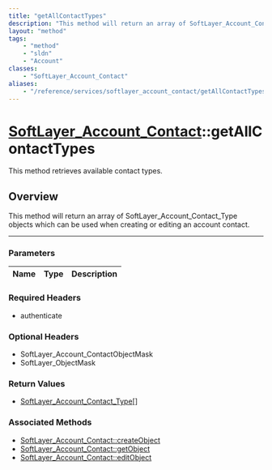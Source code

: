 ```yaml
---
title: "getAllContactTypes"
description: "This method will return an array of SoftLayer_Account_Contact_Type objects which can be used when creating or editing an... "
layout: "method"
tags:
    - "method"
    - "sldn"
    - "Account"
classes:
    - "SoftLayer_Account_Contact"
aliases:
    - "/reference/services/softlayer_account_contact/getAllContactTypes"
---
```

# [SoftLayer_Account_Contact](/reference/services/SoftLayer_Account_Contact)::getAllContactTypes

This method retrieves available contact types.


## Overview 
This method will return an array of SoftLayer_Account_Contact_Type objects which can be used when creating or editing an account contact. 

-----

### Parameters 
|Name | Type | Description |
| --- | --- | --- |


### Required Headers
* authenticate


### Optional Headers
* SoftLayer_Account_ContactObjectMask
* SoftLayer_ObjectMask

### Return Values
* <a href='/reference/datatypes/SoftLayer_Account_Contact_Type'>SoftLayer_Account_Contact_Type[] </a>


### Associated Methods

*  [SoftLayer_Account_Contact::createObject](/reference/services/SoftLayer_Account_Contact/createObject )
*  [SoftLayer_Account_Contact::getObject](/reference/services/SoftLayer_Account_Contact/getObject )
*  [SoftLayer_Account_Contact::editObject](/reference/services/SoftLayer_Account_Contact/editObject )




